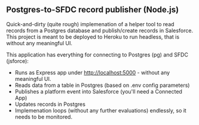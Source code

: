 Postgres-to-SFDC record publisher (Node.js)
----------------------------------------

Quick-and-dirty (quite rough) implemenation of a helper tool to read records from a Postgres database and publish/create records in Salesforce.
This project is meant to be deployed to Heroku to run headless, that is without any meaningful UI. 

This application has everything for connecting to Postgres (pg) and SFDC (jsforce):
* Runs as Express app under [http://localhost:5000](http://localhost:5000) - without any meaningful UI.
* Reads data from a table in Postgres (based on .env config parameters)
* Publishes a platform event into Salesforce (you'll need a Connected App)
* Updates records in Postgres
* Implemenation loops (without any further evaluations) endlessly, so it needs to be monitored.
